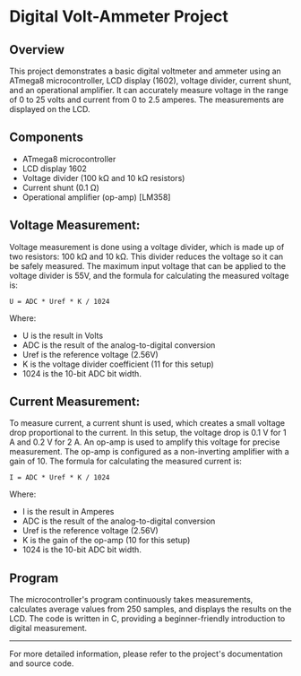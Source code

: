 # Digital Volt-Ammeter Project

## Overview
This project demonstrates a basic digital voltmeter and ammeter using an ATmega8 microcontroller, LCD display (1602), voltage divider, current shunt, and an operational amplifier. It can accurately measure voltage in the range of 0 to 25 volts and current from 0 to 2.5 amperes. The measurements are displayed on the LCD.

## Components
- ATmega8 microcontroller
- LCD display 1602
- Voltage divider (100 kΩ and 10 kΩ resistors)
- Current shunt (0.1 Ω)
- Operational amplifier (op-amp) [LM358]

## Voltage Measurement:

Voltage measurement is done using a voltage divider, which is made up of two resistors: 100 kΩ and 10 kΩ. This divider reduces the voltage so it can be safely measured. The maximum input voltage that can be applied to the voltage divider is 55V, and the formula for calculating the measured voltage is: 
```
U = ADC * Uref * K / 1024
```
Where:
- U is the result in Volts
- ADC is the result of the analog-to-digital conversion
- Uref is the reference voltage (2.56V)
- K is the voltage divider coefficient (11 for this setup)
- 1024 is the 10-bit ADC bit width.

## Current Measurement:

To measure current, a current shunt is used, which creates a small voltage drop proportional to the current. In this setup, the voltage drop is 0.1 V for 1 A and 0.2 V for 2 A. An op-amp is used to amplify this voltage for precise measurement. The op-amp is configured as a non-inverting amplifier with a gain of 10. The formula for calculating the measured current is:
```
I = ADC * Uref * K / 1024
```
Where:
- I is the result in Amperes
- ADC is the result of the analog-to-digital conversion
- Uref is the reference voltage (2.56V)
- K is the gain of the op-amp (10 for this setup)
- 1024 is the 10-bit ADC bit width.

## Program
The microcontroller's program continuously takes measurements, calculates average values from 250 samples, and displays the results on the LCD. The code is written in C, providing a beginner-friendly introduction to digital measurement.

---

For more detailed information, please refer to the project's documentation and source code.
